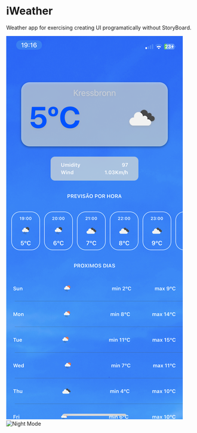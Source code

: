# iWeather
Weather app for exercising creating UI programatically without StoryBoard.


![Day Mode](IMG_day.PNG)
![Night Mode](IMG_night.PNG)